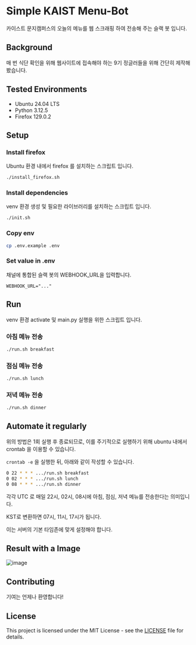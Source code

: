 # Simple KAIST Menu-Bot

카이스트 문지캠퍼스의 오늘의 메뉴를 웹 스크래핑 하여 전송해 주는 슬랙 봇 입니다.

## Background

매 번 식단 확인을 위해 웹사이트에 접속해야 하는 9기 정글러들을 위해 간단히 제작해봤습니다.

## Tested Environments

- Ubuntu 24.04 LTS
- Python 3.12.5
- Firefox 129.0.2

## Setup

### Install firefox

Ubuntu 환경 내에서 firefox 를 설치하는 스크립트 입니다.

```bash
./install_firefox.sh
```

### Install dependencies

venv 환경 생성 및 필요한 라이브러리를 설치하는 스크립트 입니다.

```bash
./init.sh
```

### Copy env

```bash
cp .env.example .env
```

### Set value ​​in .env

채널에 통합된 슬랙 봇의 WEBHOOK_URL을 입력합니다.

```plaintext
WEBHOOK_URL="..."
```

## Run

venv 환경 activate 및 main.py 실행을 위한 스크립트 입니다.

### 아침 메뉴 전송

```bash
./run.sh breakfast
```

### 점심 메뉴 전송

```bash
./run.sh lunch
```

### 저녁 메뉴 전송

```bash
./run.sh dinner
```

## Automate it regularly

위의 방법은 1회 실행 후 종료되므로, 이를 주기적으로 실행하기 위해 ubuntu 내에서 crontab 을 이용할 수 있습니다.

`crontab -e` 을 실행한 뒤, 아래와 같이 작성할 수 있습니다.

```bash
0 22 * * * .../run.sh breakfast
0 02 * * * .../run.sh lunch
0 08 * * * .../run.sh dinner
```

각각 UTC 로 매일 22시, 02시, 08시에 아침, 점심, 저녁 메뉴를 전송한다는 의미입니다.

KST로 변환하면 07시, 11시, 17시가 됩니다.

이는 서버의 기본 타임존에 맞게 설정해야 합니다.

## Result with a Image

![image](https://github.com/user-attachments/assets/3f6747a7-e995-4a9d-9089-7488fc42bea4)

## Contributing

기여는 언제나 환영합니다!

## License

This project is licensed under the MIT License - see the [LICENSE](LICENSE) file for details.
